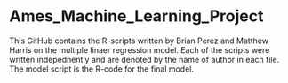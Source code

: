 # Ames_Machine_Learning_Project 

This GitHub contains the R-scripts written by Brian Perez and Matthew Harris on the multiple linaer regression model. Each of the scripts were written indepednently and are denoted by the name of author in each file. The model script is the R-code for the final model.   
